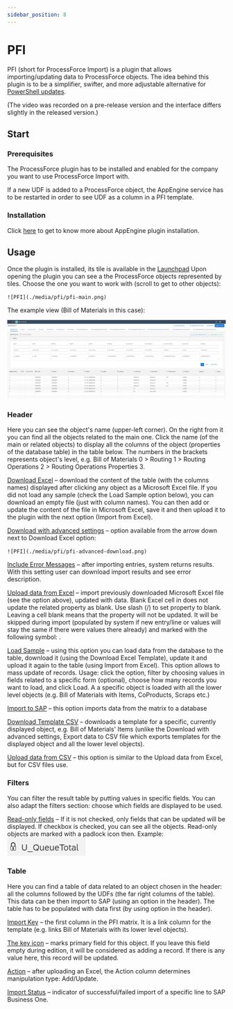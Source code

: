 ```yaml
---
sidebar_position: 8
---
```


# PFI

PFI (short for ProcessForce Import) is a plugin that allows importing/updating data to ProcessForce objects. The idea behind this plugin is to be a simplifier, swifter, and more adjustable alternative for [PowerShell updates](/docs/processforce/developer-guide/data-import/overview/).

(The video was recorded on a pre-release version and the interface differs slightly in the released version.)

## Start

### Prerequisites

The ProcessForce plugin has to be installed and enabled for the company you want to use ProcessForce Import with.

If a new UDF is added to a ProcessForce object, the AppEngine service has to be restarted in order to see UDF as a column in a PFI template.

### Installation

Click [here](/docs/appengine/administrators-guide/configuration-and-administration/overview#plugins) to get to know more about AppEngine plugin installation.

## Usage

Once the plugin is installed, its tile is available in the [Launchpad](/docs/appengine/appengine-users-guide/launchpad/) Upon opening the plugin you can see a the ProcessForce objects represented by tiles. Choose the one you want to work with (scroll to get to other objects):

    ![PFI](./media/pfi/pfi-main.png)

The example view (Bill of Materials in this case):

![PFI](./media/pfi/pfi-bill-of-materials.png)

### Header

Here you can see the object's name (upper-left corner). On the right from it you can find all the objects related to the main one. Click the name (of the main or related objects) to display all the columns of the object (properties of the database table) in the table below. The numbers in the brackets represents object's level, e.g. Bill of Materials 0 > Routing 1 > Routing Operations 2 > Routing Operations Properties 3.

<u>Download Excel</u> – download the content of the table (with the columns names) displayed after clicking any object as a Microsoft Excel file. If you did not load any sample (check the Load Sample option below), you can download an empty file (just with column names). You can then add or update the content of the file in Microsoft Excel, save it and then upload it to the plugin with the next option (Import from Excel).

<u>Download with advanced settings</u> – option available from the arrow down next to Download Excel option:

    ![PFI](./media/pfi/pfi-advanced-download.png)

<u>Include Error Messages</u> – after importing entries, system returns results. With this setting user can download import results and see error description.

<u>Upload data from Excel</u> – import previously downloaded Microsoft Excel file (see the option above), updated with data. Blank Excel cell in does not update the related property as blank. Use slash (/) to set property to blank. Leaving a cell blank means that the property will not be updated. It will be skipped during import (populated by system if new entry/line or values will stay the same if there were values there already) and marked with the following symbol:  .

<u>Load Sample</u> – using this option you can load data from the database to the table, download it (using the Download Excel Template), update it and upload it again to the table (using Import from Excel). This option allows to mass update of records. Usage: click the option, filter by choosing values in fields related to a specific form (optional), choose how many records you want to load, and click Load. A a specific object is loaded with all the lower level objects (e.g. Bill of Materials with Items, CoProducts, Scraps etc.)

<u>Import to SAP</u> – this option imports data from the matrix to a database

<u>Download Template CSV</u> – downloads a template for a specific, currently displayed object, e.g. Bill of Materials' Items (unlike the Download with advanced settings, Export data to CSV file which exports templates for the displayed object and all the lower level objects).

<u>Upload data from CSV</u> – this option is similar to the Upload data from Excel, but for CSV files use.

### Filters

You can filter the result table by putting values in specific fields. You can also adapt the filters section: choose which fields are displayed to be used.

<u>Read-only fields</u> – If it is not checked, only fields that can be updated will be displayed. If checkbox is checked, you can see all the objects. Read-only objects are marked with a padlock icon then. Example: ![PFI](./media/pfi/pfi-padlock.png)

### Table

Here you can find a table of data related to an object chosen in the header: all the columns followed by the UDFs (the far right columns of the table). This data can be then import to SAP (using an option in the header). The table has to be populated with data first (by using option in the header).

<u>Import Key</u> – the first column in the PFI matrix. It is a link column for the template (e.g. links Bill of Materials with its lower level objects).

<u>The key icon</u> – marks primary field for this object. If you leave this field empty during edition, it will be considered as adding a record. If there is any value here, this record will be updated.

<u>Action</u> – after uploading an Excel, the Action column determines manipulation type: Add/Update.

<u>Import Status</u> – indicator of successful/failed import of a specific line to SAP Business One.
